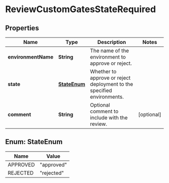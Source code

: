 

# ReviewCustomGatesStateRequired


## Properties

| Name | Type | Description | Notes |
|------------ | ------------- | ------------- | -------------|
|**environmentName** | **String** | The name of the environment to approve or reject. |  |
|**state** | [**StateEnum**](#StateEnum) | Whether to approve or reject deployment to the specified environments. |  |
|**comment** | **String** | Optional comment to include with the review. |  [optional] |



## Enum: StateEnum

| Name | Value |
|---- | -----|
| APPROVED | &quot;approved&quot; |
| REJECTED | &quot;rejected&quot; |



